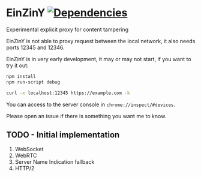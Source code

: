 # EinZinY [![Dependencies](https://david-dm.org/AdBlockProtector2/EinZinY.svg)](https://david-dm.org/AdBlockProtector2/EinZinY)

Experimental explicit proxy for content tampering

EinZinY is not able to proxy request between the local network, it also needs ports 12345 and 12346. 

EinZinY is in very early development, it may or may not start, if you want to try it out: 

```Bash
npm install
npm run-script debug

curl -x localhost:12345 https://example.com -k
```

You can access to the server console in `chrome://inspect/#devices`. 

Please open an issue if there is something you want me to know. 

## TODO - Initial implementation

1. WebSocket
2. WebRTC
3. Server Name Indication fallback
4. HTTP/2
